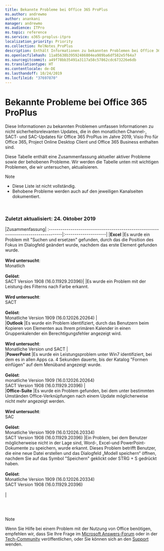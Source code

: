 ```yaml
---
title: Bekannte Probleme bei Office 365 ProPlus
ms.author: andrewmo
author: anankani
manager: andrewmo
ms.audience: ITPro
ms.topic: reference
ms.service: o365-proplus-itpro
localization_priority: Priority
ms.collection: RelNotes_ProPlus
description: Enthält Informationen zu bekannten Problemen bei Office 365 ProPlus
ms.openlocfilehash: 11a85638b39592486804ea989ba6df582e5f64a7
ms.sourcegitcommit: a49f78bb35491a3117a58c57862cdc673226e6db
ms.translationtype: HT
ms.contentlocale: de-DE
ms.lasthandoff: 10/24/2019
ms.locfileid: "37697870"
---
```

# <a name="office-365-proplus-known-issues"></a>Bekannte Probleme bei Office 365 ProPlus

Diese Informationen zu bekannten Problemen umfassen Informationen zu nicht sicherheitsrelevanten Updates, die in den monatlichen Channel-, SACT- und SAC-Updates für Office 365 ProPlus im Jahre 2019, Visio Pro für Office 365, Project Online Desktop Client und Office 365 Business enthalten sind.

Diese Tabelle enthält eine Zusammenfassung aktueller aktiver Probleme sowie der behobenen Probleme.  Wir werden die Tabelle unten mit wichtigen Problemen, die wir untersuchen, aktualisieren.

> [!NOTE]
>- Diese Liste ist nicht vollständig.
>- Behobene Probleme werden auch auf den jeweiligen Kanalseiten dokumentiert.

<br>

### <a name="last-updated-october-24-2019"></a>Zuletzt aktualisiert: 24. Oktober 2019

|Zusammenfassung|
:-------------------------------------------------------------------------------------|:---------------------|
|**Excel**
|Es wurde ein Problem mit "Suchen und ersetzen" gefunden, durch das die Position des Fokus im Dialogfeld geändert wurde, nachdem das erste Element gefunden wurde. <br><br> **Wird untersucht**: <br>Monatlich<br> <br>**Gelöst**: <br> SACT Version 1908 (16.0.11929.20396)|
|Es wurde ein Problem mit der Leistung des Filterns nach Farbe erkannt. <br><br> **Wird untersucht**: <br>SACT<br> <br>**Gelöst**: <br> Monatliche Version 1909 (16.0.12026.20264)
|<br>
|**Outlook**
|Es wurde ein Problem identifiziert, durch das Benutzern beim Kopieren von Elementen aus Ihrem primären Kalender in einen Gruppenkalender ein Berechtigungsfehler angezeigt wird. <br><br> **Wird untersucht**: <br>Monatliche Version und SACT
|<br>
|**PowerPoint**
|Es wurde ein Leistungsproblem unter Win7 identifiziert, bei dem es in allen Apps ca. 4 Sekunden dauerte, bis der Katalog "Formen einfügen" auf dem Menüband angezeigt wurde.<br><br> **Gelöst**: <br>monatliche Version 1909 (16.0.12026.20264) <br> SACT Version 1908 (16.0.11929.20396)
|<br>
|**Office-Suite**
|Es wurde ein Problem gefunden, bei dem unter bestimmten Umständen Office-Verknüpfungen nach einem Update möglicherweise nicht mehr angezeigt werden.  <br><br> **Wird untersucht**: <br> SAC<br><br> **Gelöst**: <br>Monatliche Version 1909 (16.0.12026.20334) <br> SACT Version 1908 (16.0.11929.20396)
|Ein Problem, bei dem Benutzer möglicherweise nicht in der Lage sind, Word-, Excel-und PowerPoint-Dokumente zu speichern, wurde erkannt.  Dieses Problem betrifft Benutzer, die eine neue Datei erstellen und das Dialogfeld „Modell speichern“ öffnen, nachdem Sie auf das Symbol "Speichern" geklickt oder STRG + S gedrückt haben.<br><br> **Gelöst**: <br>Monatliche Version 1909 (16.0.12026.20334) <br> SACT Version 1908 (16.0.11929.20396)<br><br>
|



<br>
<br>

> [!NOTE]
> Wenn Sie Hilfe bei einem Problem mit der Nutzung von Office benötigen, empfehlen wir, dass Sie Ihre Frage im [Microsoft Answers-Forum](https://answers.microsoft.com/) oder in der [Tech-Community](https://techcommunity.microsoft.com/) veröffentlichen, oder Sie können sich an den [Support](https://support.microsoft.com/contactus) wenden.
